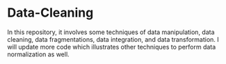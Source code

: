 # Data-Cleaning
In this repository, it involves some techniques of data manipulation, data cleaning, data fragmentations, data integration, and data transformation. I will update more code which illustrates other techniques to perform data normalization as well.
